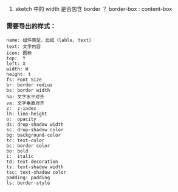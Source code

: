 1. sketch 中的 width 是否包含 border ？ border-box : content-box

### 需要导出的样式：
```
name: 组件类型，比如（lable, text)
text: 文字内容
icon: 图标
top:  Y
left: X
width: W
height: t
fs: Font Size
br: border redius
bs: border width
ha: 文字水平对齐
va: 文字垂直对齐
z:  z-index
lh: line-height
o:  opacity
ds: drop-shadow width
sc: drop-shadow color
bg: background-color
tc: text-color
bc: border color
bo: bold
i:  italic
td: text decoration
ts: text-shadow width
tsc: text-shadow color
padding: padding
ls: border-style
```